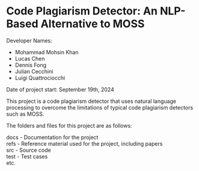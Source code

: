 # Code Plagiarism Detector: An NLP-Based Alternative to MOSS

Developer Names:

- Mohammad Mohsin Khan
- Lucas Chen
- Dennis Fong
- Julian Cecchini
- Luigi Quattrociocchi

Date of project start: September 19th, 2024

This project is a code plagiarism detector that uses natural language processing to overcome the limitations of typical code plagiarism detectors such as MOSS.

The folders and files for this project are as follows:

docs - Documentation for the project  
refs - Reference material used for the project, including papers  
src - Source code  
test - Test cases  
etc.
